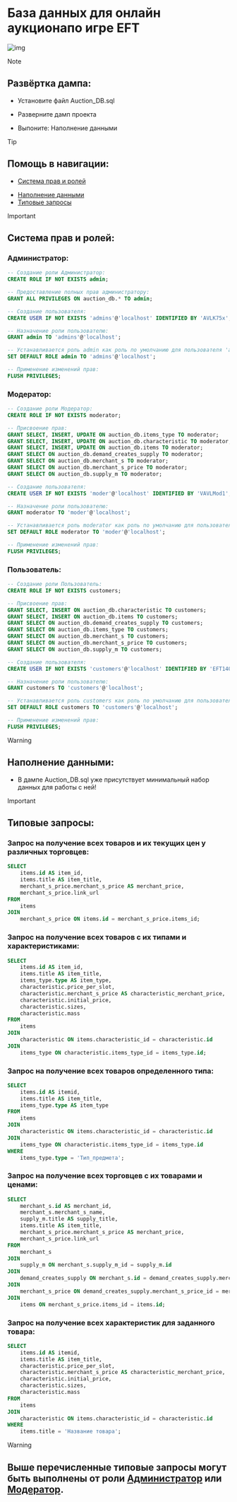 # База данных для онлайн аукционапо игре EFT
![img](https://github.com/Cainones/Auction_DB/blob/main/Auction_ERD.png)

> [!NOTE]
> ## Развёртка дампа:
- Установите файл Auction_DB.sql
* Разверните дамп проекта
+ Выпоните: Наполнение данными
>[!TIP]
> ## Помощь в навигации:
- [Система прав и ролей](#Система-прав-и-ролей)
* [Наполнение данными](#Наполнение-данными)
* [Типовые запросы](#Типовые-запросы)


> [!IMPORTANT]
> ## Система прав и ролей:
### Администратор:

```sql
-- Создание роли Администратор:
CREATE ROLE IF NOT EXISTS admin; 

-- Предоставление полных прав администратору:
GRANT ALL PRIVILEGES ON auction_db.* TO admin;

-- Создание пользователя:
CREATE USER IF NOT EXISTS 'admins'@'localhost' IDENTIFIED BY 'AVLK75x';

-- Назначение роли пользователю:
GRANT admin TO 'admins'@'localhost';

-- Устанавливается роль admin как роль по умолчанию для пользователя 'admin':
SET DEFAULT ROLE admin TO 'admins'@'localhost';

-- Применение изменений прав:
FLUSH PRIVILEGES;
```

### Модератор:

```sql
-- Создание роли Модератор:
CREATE ROLE IF NOT EXISTS moderator; 

-- Присвоение прав:
GRANT SELECT, INSERT, UPDATE ON auction_db.items_type TO moderator;
GRANT SELECT, INSERT, UPDATE ON auction_db.characteristic TO moderator;
GRANT SELECT, INSERT, UPDATE ON auction_db.items TO moderator;
GRANT SELECT ON auction_db.demand_creates_supply TO moderator;
GRANT SELECT ON auction_db.merchant_s TO moderator;
GRANT SELECT ON auction_db.merchant_s_price TO moderator;
GRANT SELECT ON auction_db.supply_m TO moderator;

-- Создание пользователя:
CREATE USER IF NOT EXISTS 'moder'@'localhost' IDENTIFIED BY 'VAVLMod1';

-- Назначение роли пользователю:
GRANT moderator TO 'moder'@'localhost';

-- Устанавливается роль moderator как роль по умолчанию для пользователя 'moder':
SET DEFAULT ROLE moderator TO 'moder'@'localhost';

-- Применение изменений прав:
FLUSH PRIVILEGES;
```

### Пользователь:

```sql
-- Создание роли Пользователь:
CREATE ROLE IF NOT EXISTS customers;

-- Присвоение прав:
GRANT SELECT, INSERT ON auction_db.characteristic TO customers;
GRANT SELECT, INSERT ON auction_db.items TO customers;
GRANT SELECT ON auction_db.demand_creates_supply TO customers;
GRANT SELECT ON auction_db.items_type TO customers;
GRANT SELECT ON auction_db.merchant_s TO customers;
GRANT SELECT ON auction_db.merchant_s_price TO customers;
GRANT SELECT ON auction_db.supply_m TO customers;

-- Создание пользователя:
CREATE USER IF NOT EXISTS 'customers'@'localhost' IDENTIFIED BY 'EFT1409';

-- Назначение роли пользователю:
GRANT customers TO 'customers'@'localhost';

-- Устанавливается роль customers как роль по умолчанию для пользователя 'customers'
SET DEFAULT ROLE customers TO 'customers'@'localhost';

-- Применение изменений прав:
FLUSH PRIVILEGES;
```

> [!WARNING]
> ## Наполнение данными:
> - В дампе Auction_DB.sql уже присутствует минимальный набор данных для работы с ней!

> [!IMPORTANT]
> ## Типовые запросы:

### Запрос на получение всех товаров и их текущих цен у различных торговцев:

```sql
SELECT 
    items.id AS item_id,
    items.title AS item_title,
    merchant_s_price.merchant_s_price AS merchant_price,
    merchant_s_price.link_url
FROM 
    items 
JOIN 
    merchant_s_price ON items.id = merchant_s_price.items_id;
```

### Запрос на получение всех товаров с их типами и характеристиками:

```sql
SELECT 
    items.id AS item_id,
    items.title AS item_title,
    items_type.type AS item_type,
    characteristic.price_per_slot,
    characteristic.merchant_s_price AS characteristic_merchant_price,
    characteristic.initial_price,
    characteristic.sizes,
    characteristic.mass
FROM 
    items
JOIN 
    characteristic ON items.characteristic_id = characteristic.id
JOIN 
    items_type ON characteristic.items_type_id = items_type.id;
```

### Запрос на получение всех товаров определенного типа:

```sql
SELECT 
    items.id AS itemid,
    items.title AS item_title,
    items_type.type AS item_type
FROM 
    items
JOIN 
    characteristic ON items.characteristic_id = characteristic.id
JOIN 
    items_type ON characteristic.items_type_id = items_type.id
WHERE 
    items_type.type = 'Тип_предмета';
```

### Запрос на получение всех торговцев с их товарами и ценами:

```sql
SELECT 
    merchant_s.id AS merchant_id,
    merchant_s.merchant_s_name,
    supply_m.title AS supply_title,
    items.title AS item_title,
    merchant_s_price.merchant_s_price AS merchant_price,
    merchant_s_price.link_url
FROM 
    merchant_s
JOIN 
    supply_m ON merchant_s.supply_m_id = supply_m.id
JOIN 
    demand_creates_supply ON merchant_s.id = demand_creates_supply.merchant_s_id
JOIN 
    merchant_s_price ON demand_creates_supply.merchant_s_price_id = merchant_s_price.id
JOIN 
    items ON merchant_s_price.items_id = items.id;
```

### Запрос на получение всех характеристик для заданного товара:

```sql
SELECT 
    items.id AS itemid,
    items.title AS item_title,
    characteristic.price_per_slot,
    characteristic.merchant_s_price AS characteristic_merchant_price,
    characteristic.initial_price,
    characteristic.sizes,
    characteristic.mass
FROM 
    items
JOIN 
    characteristic ON items.characteristic_id = characteristic.id
WHERE 
    items.title = 'Название товара';
```

> [!WARNING]
> ## Выше перечисленные типовые запросы могут быть выполнены от роли [Администратор](#Администратор) или [Модератор](#Модератор).























